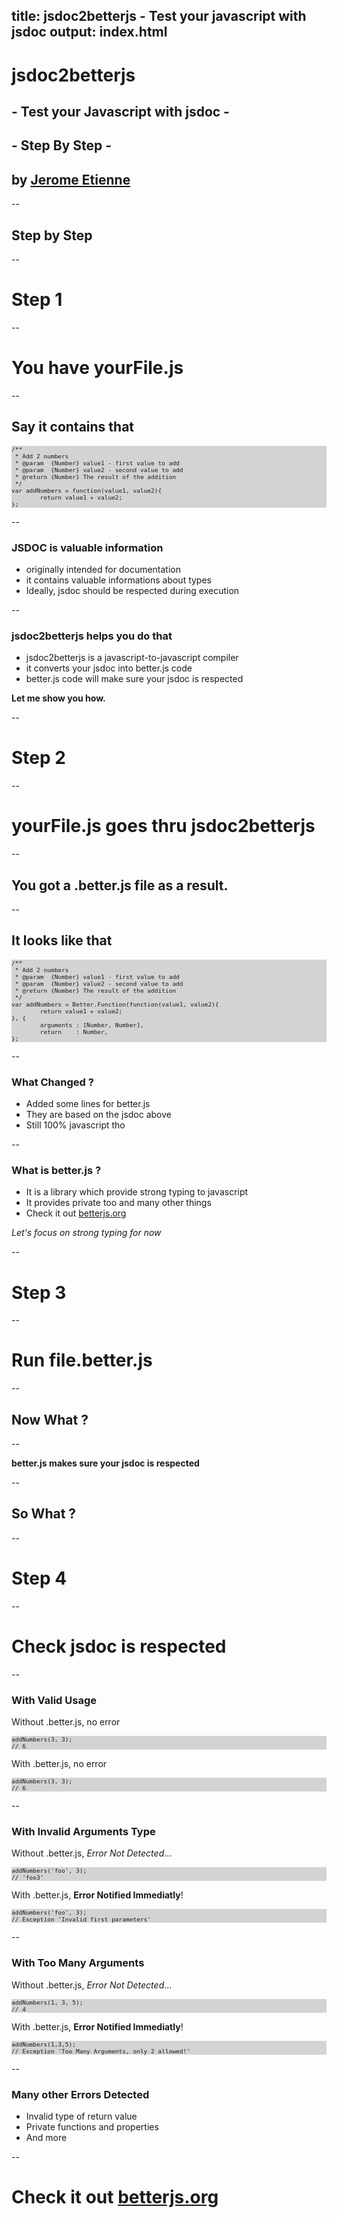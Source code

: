 title: jsdoc2betterjs - Test your javascript with jsdoc
output: index.html
--


<base target='_blank'/>
<style>pre { background: lightgrey; font-size: 80%;}</style>

# jsdoc2betterjs
## - Test your Javascript with jsdoc -
## - Step By Step -
## by [Jerome Etienne](http://twitter.com/jerome_etienne)

--

## Step by Step

--

# Step 1

--

# You have yourFile.js

--

## Say it contains that

```
/**
 * Add 2 numbers 
 * @param  {Number} value1 - first value to add
 * @param  {Number} value2 - second value to add
 * @return {Number} The result of the addition
 */
var addNumbers = function(value1, value2){
        return value1 + value2;
};
```

--

### JSDOC is valuable information

* originally intended for documentation
* it contains valuable informations about types
* Ideally, jsdoc should be respected during execution

--

### jsdoc2betterjs helps you do that

* jsdoc2betterjs is a javascript-to-javascript compiler
* it converts your jsdoc into better.js code
* better.js code will make sure your jsdoc is respected

**Let me show you how.**

--

# Step 2

--

# yourFile.js goes thru jsdoc2betterjs

--

## You got a .better.js file as a result.

--

## It looks like that

```
/**
 * Add 2 numbers 
 * @param  {Number} value1 - first value to add
 * @param  {Number} value2 - second value to add
 * @return {Number} The result of the addition
 */
var addNumbers = Better.Function(function(value1, value2){
        return value1 + value2;
}, {
        arguments : [Number, Number],
        return    : Number,
};
```

--

### What Changed ?

* Added some lines for better.js
* They are based on the jsdoc above
* Still 100% javascript tho

--

### What is better.js ?
* It is a library which provide strong typing to javascript
* It provides private too and many other things
* Check it out [betterjs.org](http://betterjs.org)

*Let's focus on strong typing for now*

--

# Step 3

--

# Run file.better.js

--

## Now What ?

--

**better.js makes sure your jsdoc is respected**

--

## So What ?

--

# Step 4

--

# Check jsdoc is respected

--

### With Valid Usage

Without .better.js, no error

```
addNumbers(3, 3);
// 6
```

With .better.js, no error

```
addNumbers(3, 3);
// 6
```

--

### With Invalid Arguments Type

Without .better.js, *Error Not Detected*...

```
addNumbers('foo', 3);
// 'foo3'
```

With .better.js, **Error Notified Immediatly**!

```
addNumbers('foo', 3);
// Exception 'Invalid first parameters'
```

--

### With Too Many Arguments

Without .better.js, *Error Not Detected*...

```
addNumbers(1, 3, 5);
// 4
```

With .better.js, **Error Notified Immediatly**!

```
addNumbers(1,3,5);
// Exception 'Too Many Arguments, only 2 allowed!'
```

--

### Many other Errors Detected

* Invalid type of return value
* Private functions and properties
* And more

--

# Check it out [betterjs.org](http://betterjs.org)

